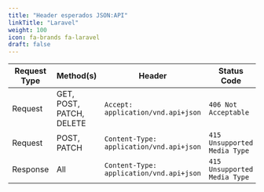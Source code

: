 ```yaml
---
title: "Header esperados JSON:API"
linkTitle: "Laravel"
weight: 100
icon: fa-brands fa-laravel
draft: false
---
```

| Request Type    | Method(s)        | Header                                     | Status Code            |
|------------------------|------------------|--------------------------------------------|------------------------|
| Request          | GET, POST, PATCH, DELETE | `Accept: application/vnd.api+json`       | `406 Not Acceptable`   |
| Request                | POST, PATCH      | `Content-Type: application/vnd.api+json`   | `415 Unsupported Media Type` |
| Response               | All              | `Content-Type: application/vnd.api+json`   | `415 Unsupported Media Type` |
